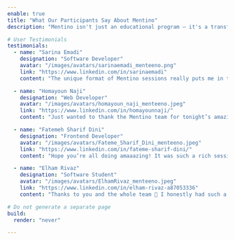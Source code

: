 ```yaml
---
enable: true
title: "What Our Participants Say About Mentino"
description: "Mentino isn't just an educational program — it's a transformative experience. Don’t just take our word for it — hear it straight from the people who’ve been there! Below are some real testimonials from our happy participants."

# User Testimonials
testimonials:
  - name: "Sarina Emadi"
    designation: "Software Developer"
    avatar: "/images/avatars/sarinaemadi_menteeno.png"
    link: "https://www.linkedin.com/in/sarinaemadi"
    content: "The unique format of Mentino sessions really puts me in the situation — I listen, I discover something new every time, and I feel even more motivated to show up. I'm honestly so glad I was part of it. I learned so many new things from each of you that will definitely help me both professionally and personally 😍"

  - name: "Homayoun Naji"
    designation: "Web Developer"
    avatar: "/images/avatars/homayoun_naji_menteeno.jpeg"
    link: "https://www.linkedin.com/in/homayounnaji/"
    content: "Just wanted to thank the Mentino team for tonight’s amazing session🔥 I honestly believe this program is different from any other I’ve attended — I felt that from the very start. Big thanks to the whole team for their tireless efforts❤️ and also to the amazing teammates I got to talk with during the session 😊"

  - name: "Fatemeh Sharif Dini"
    designation: "Frontend Developer"
    avatar: "/images/avatars/Fateme_Sharif_Dini_menteeno.jpeg"
    link: "https://www.linkedin.com/in/fateme-sharif-dini/"
    content: "Hope you’re all doing amaaazing! It was such a rich session. The fact that we were reflecting on the topic right then and there made it a fun challenge. Also, being surrounded by people on the same journey — that really stood out. I totally agree with Elham that Mentino’s approach is both fresh and exciting. Thanks to the awesome Mentino team and everyone in the sessions — I’m really happy to be here."

  - name: "Elham Rivaz"
    designation: "Software Student"
    avatar: "/images/avatars/ElhamRivaz_menteeno.jpeg"
    link: "https://www.linkedin.com/in/elham-rivaz-a87053336"
    content: "Thanks to you and the whole team 🌸 I honestly had such a great time :) Mentino is really unlike any other personal development program I’ve experienced. I’m grateful for this fresh idea (I mean the whole Mentino vibe!) and your creative thinking space✨"

# Do not generate a separate page
build:
  render: "never"

---
```

